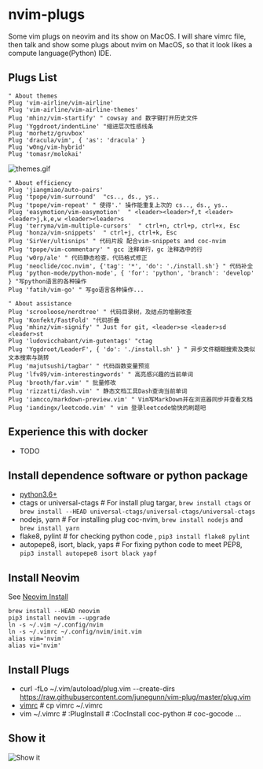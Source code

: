 # nvim-plugs
Some vim plugs on neovim and its show on MacOS. I will share vimrc file, then talk and show some plugs about nvim on MacOS, so that it look likes a compute language(Python) IDE.


## Plugs List
```
" About themes
Plug 'vim-airline/vim-airline'
Plug 'vim-airline/vim-airline-themes'
Plug 'mhinz/vim-startify' " cowsay and 数字键打开历史文件
Plug 'Yggdroot/indentLine' "缩进层次性感线条
Plug 'morhetz/gruvbox'
Plug 'dracula/vim', { 'as': 'dracula' }
Plug 'w0ng/vim-hybrid'
Plug 'tomasr/molokai'
```
![themes.gif](./gifs/themes.gif)

```
" About efficiency
Plug 'jiangmiao/auto-pairs'
Plug 'tpope/vim-surround'  "cs.., ds., ys..
Plug 'tpope/vim-repeat' " 使得'.' 操作能重复上次的 cs.., ds., ys..
Plug 'easymotion/vim-easymotion'  " <leader><leader>f,t <leader><leader>j,k,e,w <leader><leader>s
Plug 'terryma/vim-multiple-cursors'  " ctrl+n, ctrl+p, ctrl+x, Esc
Plug 'honza/vim-snippets'  " ctrl+j, ctrl+k, Esc
Plug 'SirVer/ultisnips' " 代码片段 配合vim-snippets and coc-nvim
Plug 'tpope/vim-commentary' " gcc 注释单行，gc 注释选中的行
Plug 'w0rp/ale' " 代码静态检查，代码格式修正
Plug 'neoclide/coc.nvim', {'tag': '*', 'do': './install.sh'} " 代码补全
Plug 'python-mode/python-mode', { 'for': 'python', 'branch': 'develop' } "写python语言的各种操作
Plug 'fatih/vim-go' " 写go语言各种操作...
```

```
" About assistance
Plug 'scrooloose/nerdtree' " 代码目录树，及结点的增删改查
Plug 'Konfekt/FastFold' "代码折叠
Plug 'mhinz/vim-signify' " Just for git, <leader>se <leader>sd <leader>st
Plug 'ludovicchabant/vim-gutentags' "ctag
Plug 'Yggdroot/LeaderF', { 'do': './install.sh' } " 异步文件糊糊搜索及类似文本搜索与跳转
Plug 'majutsushi/tagbar' " 代码函数变量预览
Plug 'lfv89/vim-interestingwords' " 高亮感兴趣的当前单词
Plug 'brooth/far.vim' " 批量修改
Plug 'rizzatti/dash.vim' " 静态文档工具Dash查询当前单词
Plug 'iamcco/markdown-preview.vim' " Vim写MarkDown并在浏览器同步并查看文档
Plug 'iandingx/leetcode.vim' " vim 登录leetcode愉快的刷题吧
```

## Experience this with docker
- TODO


## Install dependence software or python package
- [python3.6+](https://www.python.org/ftp/python/3.6.8/python-3.6.8-macosx10.9.pkg)
- ctags or universal-ctags # For install plug targar, `brew install ctags` or `brew install --HEAD universal-ctags/universal-ctags/universal-ctags`
- nodejs, yarn # For installing plug coc-nvim, `brew install nodejs` and  `brew install yarn`
- flake8, pylint # for checking python code , `pip3 install flake8 pylint`
- autopepe8, isort, black, yaps # For fixing python code to meet PEP8, `pip3 install autopepe8 isort black yapf`

## Install Neovim
See [Neovim Install](https://github.com/neovim/neovim/wiki/Installing-Neovim)
```
brew install --HEAD neovim
pip3 install neovim --upgrade
ln -s ~/.vim ~/.config/nvim
ln -s ~/.vimrc ~/.config/nvim/init.vim
alias vim='nvim'
alias vi='nvim'
```

## Install Plugs
- curl -fLo ~/.vim/autoload/plug.vim --create-dirs \
    https://raw.githubusercontent.com/junegunn/vim-plug/master/plug.vim
- [vimrc](./vimrc) # cp vimrc ~/.vimrc 
- vim ~/.vimrc # :PlugInstall # :CocInstall coc-python # coc-gocode ...

## Show it
![Show it](./gifs/nvim.gif)
